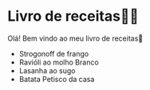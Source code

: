 # Livro de receitas:man_cook:

Olá! Bem vindo ao meu livro de receitas:wave:

- Strogonoff de frango
- Ravióli ao molho Branco 
- Lasanha ao sugo
- Batata Petisco da casa

